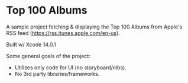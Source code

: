# Top 100 Albums
A sample project fetching &amp; displaying the Top 100 Albums from Apple's RSS feed (https://rss.itunes.apple.com/en-us).

Built w/ Xcode 14.0.1

Some general goals of the project:
- Utilizes only code for UI (no storyboard/nibs).
- No 3rd party libraries/frameworks.
